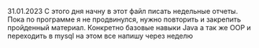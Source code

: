 31.01.2023 
С этого дня начну в этот файл писать недельные отчеты.
Пока по программе я не продвинулся, нужно повторить и закрепить пройденный материал.
Конкретно базовые навыки Java а так же OOP и переходить в mysql на этом все напишу через неделю